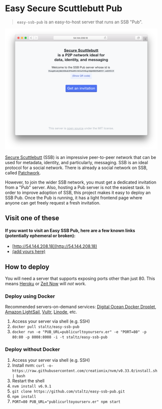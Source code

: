 # Easy Secure Scuttlebutt Pub

> `easy-ssb-pub` is an easy-to-host server that runs an SSB "Pub".

![screenshot](screenshot.png)

[Secure Scuttlebutt](https://scuttlebot.io/) (SSB) is an impressive peer-to-peer network that can be used for metadata, identity, and particularly, messaging. SSB is an ideal protocol for a social network. There is already a social network on SSB, called [Patchwork](https://github.com/ssbc/patchwork).

However, to join the wider SSB network, you must get a dedicated invitation from a "Pub" server. Also, hosting a Pub server is not the easiest task. In order to improve adoption of SSB, this project makes it easy to deploy an SSB Pub. Once the Pub is running, it has a light frontend page where anyone can get freely request a fresh invitation.

## Visit one of these

#### If you want to visit an Easy SSB Pub, here are a few known links (potentially ephemeral or broken):

- [http://54.144.208.18](http://54.144.208.18)
- [(add yours here)](https://github.com/staltz/easy-ssb-pub/edit/master/README.md)

## How to deploy

You will need a server that supports exposing ports other than just 80. This means [Heroku](https://heroku.com/) or [Zeit Now](https://zeit.co/now) will *not* work.

### Deploy using Docker

Recommended servers-on-demand services: [Digital Ocean Docker Droplet](https://www.digitalocean.com/products/one-click-apps/docker/), [Amazon LightSail](https://amazonlightsail.com/), [Vultr](https://vultr.com/), [Linode](https://www.linode.com), etc.

1. Access your server via shell (e.g. SSH)
3. `docker pull staltz/easy-ssb-pub`
4. `docker run -e "PUB_URL=publicurltoyourserv.er" -e "PORT=80" -p 80:80 -p 8008:8008 -i -t staltz/easy-ssb-pub`

### Deploy without Docker

1. Access your server via shell (e.g. SSH)
2. Install nvm: `curl -o- https://raw.githubusercontent.com/creationix/nvm/v0.33.0/install.sh | bash`
3. Restart the shell
4. `nvm install v6.9.1`
5. `git clone https://github.com/staltz/easy-ssb-pub.git`
6. `npm install`
7. `PORT=80 PUB_URL="publicurltoyourserv.er" npm start`
